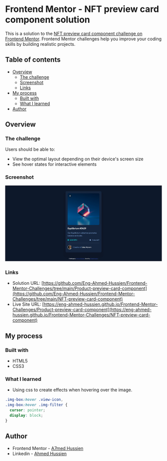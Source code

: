 # Frontend Mentor - NFT preview card component solution

This is a solution to the [NFT preview card component challenge on Frontend Mentor](https://www.frontendmentor.io/challenges/nft-preview-card-component-SbdUL_w0U). Frontend Mentor challenges help you improve your coding skills by building realistic projects.

## Table of contents

- [Overview](#overview)
  - [The challenge](#the-challenge)
  - [Screenshot](#screenshot)
  - [Links](#links)
- [My process](#my-process)
  - [Built with](#built-with)
  - [What I learned](#what-i-learned)
- [Author](#author)

## Overview

### The challenge

Users should be able to:

- View the optimal layout depending on their device's screen size
- See hover states for interactive elements

### Screenshot

![Screenshot](./images/Screenshot.jpeg)

### Links

- Solution URL: [https://github.com/Eng-Ahmed-Hussien/Frontend-Mentor-Challenges/tree/main/Product-preview-card-component](https://github.com/Eng-Ahmed-Hussien/Frontend-Mentor-Challenges/tree/main/NFT-preview-card-component)
- Live Site URL: [https://eng-ahmed-hussien.github.io/Frontend-Mentor-Challenges/Product-preview-card-component](https://eng-ahmed-hussien.github.io/Frontend-Mentor-Challenges/NFT-preview-card-component)

## My process

### Built with

- HTML5
- CSS3

### What I learned

- Using css to create effects when hovering over the image.

```css
.img-box:hover .view-icon,
.img-box:hover .img-filter {
  cursor: pointer;
  display: block;
}
```

## Author

- Frontend Mentor - [A7med Hussien](https://www.frontendmentor.io/profile/Eng-Ahmed-Hussien)
- Linkedin - [Ahmed Hussien](https://www.linkedin.com/in/ahmed-hussien-front-end-developer/)

